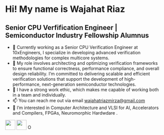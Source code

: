 Hi! My name is Wajahat Riaz
=====================================
Senior CPU Verfification Engineer | Semiconductor Industry Fellowship Alumnus
------------------------------------

- 👋 Currently working as a Senior CPU Verification Engineer at 10xEngineers, I specialize in developing advanced verification methodologies for complex multicore systems.  
- 👀 My role involves architecting and optimizing verification frameworks to ensure functional correctness, performance compliance, and overall design reliability. I’m committed to delivering scalable and efficient verification solutions that support the development of high-performance, next-generation semiconductor technologies.
- 🌱 I have a strong work ethic, which makes me capable of working both in a team and individually. 
 - 📫 You can reach me out via email wajahatriazmirza@gmail.com
- 👀 I’m interested in Computer Architecture and VLSI for AI, Accelerators and Compilers, FPGAs, Neuromorphic Hardwdare . 

<p align="left"> <a href="https://www.github.com/wajahatriaz" target="_blank" rel="noreferrer"><img src="https://raw.githubusercontent.com/danielcranney/readme-generator/main/public/icons/socials/github.svg" width="32" height="32" /></a> <a href="https://www.linkedin.com/in/wajahat-riaz" target="_blank" rel="noreferrer"><img src="https://raw.githubusercontent.com/danielcranney/readme-generator/main/public/icons/socials/linkedin.svg" width="32" height="32" /></a> 
<a href="https://orcid.org/0009-0000-3817-379X" 
   target="_blank" 
   rel="me noopener noreferrer">
  <img src="https://orcid.org/sites/default/files/images/orcid_16x16.png"
       alt="ORCID profile"
       style="width: 1.2em;" />
</a>

 
